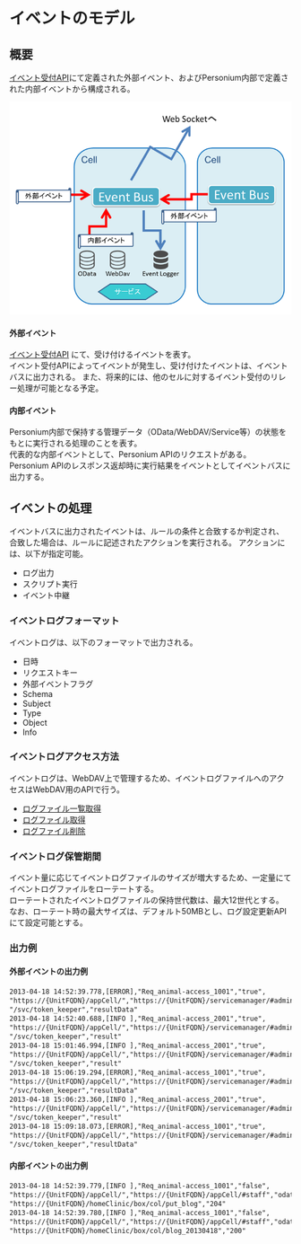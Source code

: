 # イベントのモデル
## 概要
[イベント受付API](278_Event_Reception.md)にて定義された外部イベント、およびPersonium内部で定義された内部イベントから構成される。

![イベントモデル](image/eventmodel.png "イベントモデル")


#### 外部イベント
[イベント受付API](278_Event_Reception.md) にて、受け付けるイベントを表す。  
イベント受付APIによってイベントが発生し、受け付けたイベントは、イベントバスに出力される。
また、将来的には、他のセルに対するイベント受付のリレー処理が可能となる予定。  
#### 内部イベント
Personium内部で保持する管理データ（OData/WebDAV/Service等）の状態をもとに実行される処理のことを表す。  
代表的な内部イベントとして、Personium APIのリクエストがある。  
Personium APIのレスポンス返却時に実行結果をイベントとしてイベントバスに出力する。

## イベントの処理
イベントバスに出力されたイベントは、ルールの条件と合致するか判定され、合致した場合は、ルールに記述されたアクションを実行される。
アクションには、以下が指定可能。
* ログ出力
* スクリプト実行
* イベント中継

### イベントログフォーマット
イベントログは、以下のフォーマットで出力される。
* 日時
* リクエストキー
* 外部イベントフラグ
* Schema
* Subject
* Type
* Object
* Info

### イベントログアクセス方法
イベントログは、WebDAV上で管理するため、イベントログファイルへのアクセスはWebDAV用のAPIで行う。
* [ログファイル一覧取得](284_Retrieve_Log_File_list.md)
* [ログファイル取得](285_Retrieve_Log_File.md)
* [ログファイル削除](286_Delete_Log_File.md)

### イベントログ保管期間
イベント量に応じてイベントログファイルのサイズが増大するため、一定量にてイベントログファイルをローテートする。  
ローテートされたイベントログファイルの保持世代数は、最大12世代とする。  
なお、ローテート時の最大サイズは、デフォルト50MBとし、ログ設定更新APIにて設定可能とする。
### 出力例
#### 外部イベントの出力例
```
2013-04-18 14:52:39.778,[ERROR],"Req_animal-access_1001","true",
"https://{UnitFQDN}/appCell/","https://{UnitFQDN}/servicemanager/#admin","actionData",
"/svc/token_keeper","resultData"
2013-04-18 14:52:40.688,[INFO ],"Req_animal-access_2001","true",
"https://{UnitFQDN}/appCell/","https://{UnitFQDN}/servicemanager/#admin","action",
"/svc/token_keeper","result"
2013-04-18 15:01:46.994,[INFO ],"Req_animal-access_2001","true",
"https://{UnitFQDN}/appCell/","https://{UnitFQDN}/servicemanager/#admin","action",
"/svc/token_keeper","result"
2013-04-18 15:06:19.294,[ERROR],"Req_animal-access_1001","true",
"https://{UnitFQDN}/appCell/","https://{UnitFQDN}/servicemanager/#admin","actionData",
"/svc/token_keeper","resultData"
2013-04-18 15:06:23.360,[INFO ],"Req_animal-access_2001","true",
"https://{UnitFQDN}/appCell/","https://{UnitFQDN}/servicemanager/#admin","action",
"/svc/token_keeper","result"
2013-04-18 15:09:18.073,[ERROR],"Req_animal-access_1001","true",
"https://{UnitFQDN}/appCell/","https://{UnitFQDN}/servicemanager/#admin","actionData",
"/svc/token_keeper","resultData"
```
#### 内部イベントの出力例
```
2013-04-18 14:52:39.779,[INFO ],"Req_animal-access_1001","false",
"https://{UnitFQDN}/appCell/","https://{UnitFQDN}/appCell/#staff","odata.update",
"https://{UnitFQDN}/homeClinic/box/col/put_blog","204"
2013-04-18 14:52:39.780,[INFO ],"Req_animal-access_1001","false",
"https://{UnitFQDN}/appCell/","https://{UnitFQDN}/appCell/#staff","odata.get",
"https://{UnitFQDN}/homeClinic/box/col/blog_20130418","200"
```
